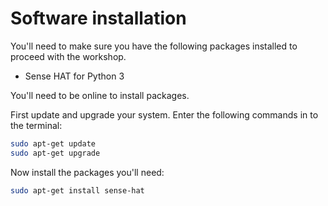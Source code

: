 # Software installation

You'll need to make sure you have the following packages installed to proceed with the workshop.

- Sense HAT for Python 3

You'll need to be online to install packages.

First update and upgrade your system. Enter the following commands in to the terminal:

```bash
sudo apt-get update
sudo apt-get upgrade
```

Now install the packages you'll need:

```bash
sudo apt-get install sense-hat
```
